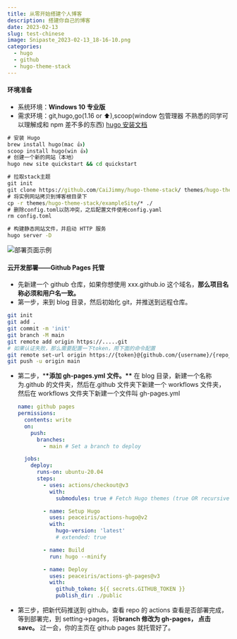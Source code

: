```yaml
---
title: 从零开始搭建个人博客
description: 搭建你自己的博客
date: 2023-02-13
slug: test-chinese
image: Snipaste_2023-02-13_18-16-10.png
categories:
  - hugo
  - github
  - hugo-theme-stack
---
```


#### 环境准备

- 系统环境：**Windows 10 专业版**
- 需求环境：git,hugo,go(1.16 or ⬆),scoop(window 包管理器 不熟悉的同学可以理解成和 npm 差不多的东西)
  [hugo 安装文档](https://gohugo.io/installation/windows/ 'hugo安装文档')

```cmd
# 安装 Hugo
brew install hugo(mac 👍)
scoop install hugo(win 👍)
# 创建一个新的网站（本地）
hugo new site quickstart && cd quickstart

# 拉取stack主题
git init
git clone https://github.com/CaiJimmy/hugo-theme-stack/ themes/hugo-theme-stack
# 将实例网站拷贝到博客根目录下
cp -r themes/hugo-theme-stack/exampleSite/* ./
# 删除config.toml以防冲突，之后配置文件使用config.yaml
rm config.toml

# 构建静态网站文件，并启动 HTTP 服务
hugo server -D


```

![部署页面示例](Snipaste_2023-02-14_09-21-11.png)

#### 云开发部署——Github Pages 托管

- 先新建一个 github 仓库，如果你想使用 xxx.github.io 这个域名，**那么项目名称必须和用户名一致。**
- 第一步，来到 blog 目录，然后初始化 git，并推送到远程仓库。

```bash
git init
git add .
git commit -m 'init'
git branch -M main
git remote add origin https://.....git
# 如果认证失败，那么需要配置一下token，用下面的命令配置
git remote set-url origin https://{token}@{github.com/{username}/{repo_name}.git}
git push -u origin main

```

- 第二步，\***\*添加 gh-pages.yml 文件。\*\***
  在 blog 目录，新建一个名称为.github 的文件夹，然后在.github 文件夹下新建一个 workflows 文件夹，然后在 workflows 文件夹下新建一个文件叫 gh-pages.yml

  ```yml
  name: github pages
  permissions:
    contents: write
    on:
      push:
        branches:
          - main # Set a branch to deploy

    jobs:
      deploy:
        runs-on: ubuntu-20.04
        steps:
          - uses: actions/checkout@v3
            with:
              submodules: true # Fetch Hugo themes (true OR recursive)

          - name: Setup Hugo
            uses: peaceiris/actions-hugo@v2
            with:
              hugo-version: 'latest'
              # extended: true

          - name: Build
            run: hugo --minify

          - name: Deploy
            uses: peaceiris/actions-gh-pages@v3
            with:
              github_token: ${{ secrets.GITHUB_TOKEN }}
              publish_dir: ./public
  ```

* 第三步，把新代码推送到 github。查看 repo 的 actions 查看是否部署完成，等到部署完，到 setting→pages，将**branch 修改为 gh-pages， 点击 save。** 过一会，你的主页在 github pages 就托管好了。
